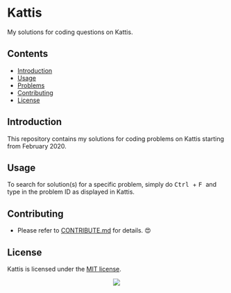 # Kattis
My solutions for coding questions on Kattis.

## Contents
- [Introduction](#Introduction)
- [Usage](#Usage)
- [Problems](#Problems)
- [Contributing](#Contributing)
- [License](#License)

## Introduction
This repository contains my solutions for coding problems on Kattis starting from February 2020.

## Usage
To search for solution(s) for a specific problem, simply do <kbd> Ctrl </kbd> + <kbd> F </kbd> and type in the problem ID as displayed in Kattis.

## Contributing
- Please refer to [CONTRIBUTE.md](./CONTRIBUTE.md) for details. :heart_eyes:

## License
Kattis is licensed under the [MIT license](./LICENSE).

<p align="center">
  <img src="https://open.kattis.com/images/kattis/judge.png">
</p>
